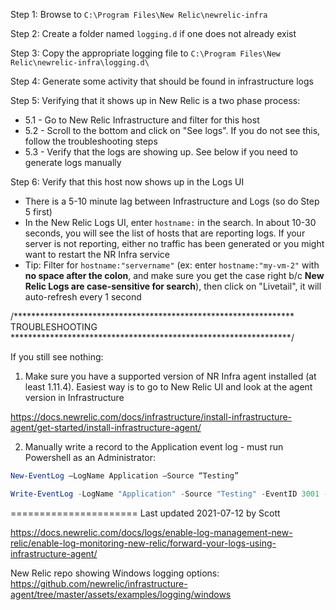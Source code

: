 Step 1: Browse to `C:\Program Files\New Relic\newrelic-infra`

Step 2: Create a folder named `logging.d` if one does not already exist

Step 3: Copy the appropriate logging file to `C:\Program Files\New Relic\newrelic-infra\logging.d\`

Step 4: Generate some activity that should be found in infrastructure logs

Step 5: Verifying that it shows up in New Relic is a two phase process: 
- 5.1 - Go to New Relic Infrastructure and filter for this host
- 5.2 - Scroll to the bottom and click on "See logs". If you do not see this, follow the troubleshooting steps
- 5.3 - Verify that the logs are showing up. See below if you need to generate logs manually

Step 6: Verify that this host now shows up in the Logs UI
- There is a 5-10 minute lag between Infrastructure and Logs (so do Step 5 first)
- In the New Relic Logs UI, enter `hostname:` in the search. In about 10-30 seconds, you will see the list of hosts that are reporting logs. If your server is not reporting, either no traffic has been generated or you might want to restart the NR Infra service
- Tip: Filter for `hostname:"servername"` (ex: enter `hostname:"my-vm-2"` with **no space after the colon**, and make sure you get the case right b/c **New Relic Logs are case-sensitive for search**), then click on "Livetail", it will auto-refresh every 1 second


/****************************************************************
  TROUBLESHOOTING
****************************************************************/

If you still see nothing:

1. Make sure you have a supported version of NR Infra agent installed (at least 1.11.4). Easiest way is to go to New Relic UI and look at the agent version in Infrastructure

https://docs.newrelic.com/docs/infrastructure/install-infrastructure-agent/get-started/install-infrastructure-agent/

2. Manually write a record to the Application event log - must run Powershell as an Administrator:

```powershell
New-EventLog –LogName Application –Source “Testing”

Write-EventLog -LogName "Application" -Source "Testing" -EventID 3001 -EntryType Information -Message "Testing New Relic Infrastructure logging" -Category 1 -RawData 10,20
```
======================
Last updated 2021-07-12 by Scott

https://docs.newrelic.com/docs/logs/enable-log-management-new-relic/enable-log-monitoring-new-relic/forward-your-logs-using-infrastructure-agent/

New Relic repo showing Windows logging options: https://github.com/newrelic/infrastructure-agent/tree/master/assets/examples/logging/windows
